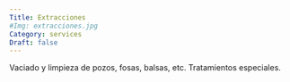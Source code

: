 ```yaml
---
Title: Extracciones
#Img: extracciones.jpg
Category: services
Draft: false
---
```


Vaciado y limpieza de pozos, fosas, balsas, etc. Tratamientos especiales.
